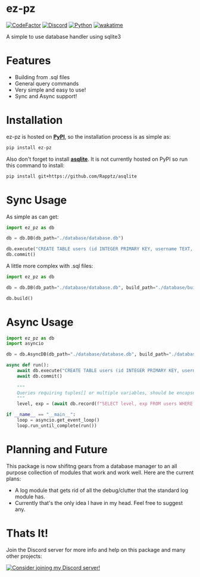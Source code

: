 # ez-pz 

[![CodeFactor](https://www.codefactor.io/repository/github/timmypidashev/ez_pz/badge)](https://www.codefactor.io/repository/github/timmypidashev/ez_pz)
[![Discord](https://discord.com/api/guilds/791160100567384094/embed.png)](https://discord.gg/EDRjZdkGBG)
[![Python](https://img.shields.io/pypi/pyversions/discord.py.svg)](https://pypi.python.org/pypi/discord.py)
[![wakatime](https://wakatime.com/badge/user/b920b284-3cde-4cd4-b72e-f7f22d050b16/project/794a858c-e826-496e-8982-5da77e0dbb09.svg)](https://wakatime.com/badge/user/b920b284-3cde-4cd4-b72e-f7f22d050b16/project/794a858c-e826-496e-8982-5da77e0dbb09)

A simple to use database handler using sqlite3

# Features
* Building from .sql files
* General query commands
* Very simple and easy to use!
* Sync and Async support!

# Installation
ez-pz is hosted on **[PyPI](https://pypi.org/project/ez-pz/)**, so the installation process is as simple as:
```bash
pip install ez-pz
```
Also don't forget to install **[asqlite](https://github.com/timothypidashev/asqlite)**. It is not currently hosted on PyPI
so run this command to install:
```bash
pip install git+https://github.com/Rapptz/asqlite
```

# Sync Usage
As simple as can get:
```python
import ez_pz as db 

db = db.DB(db_path="./database/database.db")

db.execute("CREATE TABLE users (id INTEGER PRIMARY KEY, username TEXT, password TEXT)")
db.commit()
```
A little more complex with .sql files:
```python
import ez_pz as db 

db = db.DB(db_path="./database/database.db", build_path="./database/build.sql")

db.build()
```

# Async Usage
```python
import ez_pz as db
import asyncio

db = db.AsyncDB(db_path="./database/database.db", build_path="./database/build.sql")

async def run():
    await db.execute("CREATE TABLE users (id INTEGER PRIMARY KEY, username TEXT, password TEXT)")
    await db.commit()
    
    """
    Queries requiring tuples[] or multiple variables, should be encapsulated by another set of `()`
    """
    level, exp = (await db.record(f"SELECT level, exp FROM users WHERE UserID = {user.id}")[0])

if __name__ == "__main__":
    loop = asyncio.get_event_loop()
    loop.run_until_complete(run())
```

# Planning and Future
This package is now shifitng gears from a database manager to an all purpose collection of modules that work and work well. 
Here are the current plans:
* A log module that gets rid of all the debug/clutter that the standard log module has.
* Currently that's the only idea I have in my head. Feel free to suggest any.

# Thats It!
Join the Discord server for more info and help on this package and many other projects:

[![Consider joining my Discord server!](https://invidget.switchblade.xyz/EDRjZdkGBG)](https://discord.gg/EDRjZdkGBG)
